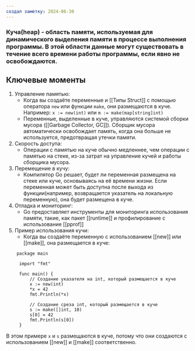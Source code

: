```yaml
---
создал заметку: 2024-06-30
---
```

### Куча(heap) - область памяти, используемая для динамического выделения памяти в процессе выполнения программы. В этой области данные могут существовать в течение всего времени работы программы, если явно не освобождаются.

## Ключевые моменты
1. Управление памятью:
	- Когда вы создаёте переменные и [[Типы Struct]] с помощью оператора `new` или функции `make`, они размещаются в куче. Например: `x := new(int)` или `m := make(map[string]int)`
	- Переменные, выделенные в куче, управляются системой сборки мусора ([[Garbage Collector, GC]]). Сборщик мусора автоматически освобождает память, когда она больше не используется, предотвращая утечки памяти.
2. Скорость доступа: 
	- Операции с памятью на куче обычно медленнее, чем операции с памятью на стеке, из-за затрат на управление кучей и работы сборщика мусора. 
3. Перемещение в кучу: 
	- Компилятор Go решает, будет ли переменная размещена на стеке или куче, основываясь на её времени жизни. Если переменная может быть доступна после выхода из функции(например, возвращается указатель на локальную переменную), она будет размещена в куче.
4. Отладка и мониторинг:
	 - Go предоставляет инструменты для мониторинга использования памяти, такие, как пакет [[runtime]] и профилирование с использование [[pprof]] 
5. Пример использования кучи: 
	- Когда вы создаёте переменную с использованием [[new]] или [[make]], она размещается в куче:

```
    package main

     import "fmt"

     func main() {
         // Создание указателя на int, который размещается в куче
         x := new(int)
         *x = 42
         fmt.Println(*x)

         // Создание среза int, который размещается в куче
         s := make([]int, 10)
         s[0] = 42
         fmt.Println(s[0])
     }
```

В этом примере `x` и `s` размещаются в куче, потому что они создаются с использованием [[new]] и [[make]] соответственно.